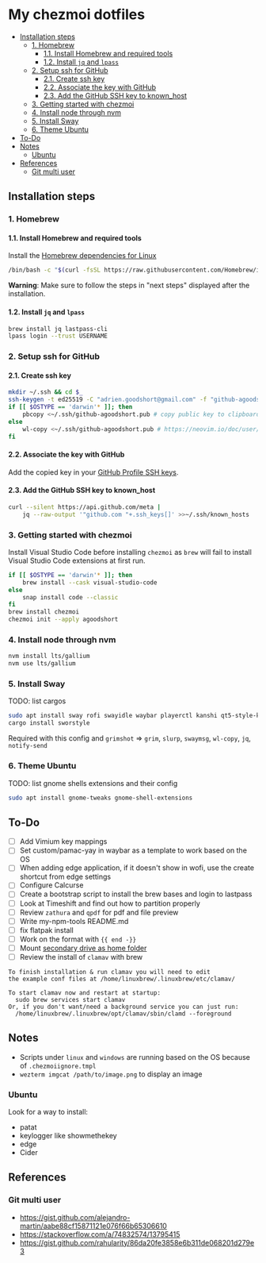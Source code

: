 # My chezmoi dotfiles

<!-- toc -->

- [Installation steps](#installation-steps)
    * [1. Homebrew](#1-homebrew)
        + [1.1. Install Homebrew and required tools](#11-install-homebrew-and-required-tools)
        + [1.2. Install `jq` and `lpass`](#12-install-jq-and-lpass)
    * [2. Setup ssh for GitHub](#2-setup-ssh-for-github)
        + [2.1. Create ssh key](#21-create-ssh-key)
        + [2.2. Associate the key with GitHub](#22-associate-the-key-with-github)
        + [2.3. Add the GitHub SSH key to known_host](#23-add-the-github-ssh-key-to-known_host)
    * [3. Getting started with chezmoi](#3-getting-started-with-chezmoi)
    * [4. Install node through nvm](#4-install-node-through-nvm)
    * [5. Install Sway](#5-install-sway)
    * [6. Theme Ubuntu](#6-theme-ubuntu)
- [To-Do](#to-do)
- [Notes](#notes)
    * [Ubuntu](#ubuntu)
- [References](#references)
    * [Git multi user](#git-multi-user)

<!-- tocstop -->

## Installation steps

### 1. Homebrew

#### 1.1. Install Homebrew and required tools

Install the [Homebrew dependencies for Linux](https://docs.brew.sh/Homebrew-on-Linux#requirements)

```bash
/bin/bash -c "$(curl -fsSL https://raw.githubusercontent.com/Homebrew/install/HEAD/install.sh)"
```

**Warning**: Make sure to follow the steps in "next steps" displayed after the installation.

#### 1.2. Install `jq` and `lpass`

```bash
brew install jq lastpass-cli
lpass login --trust USERNAME
```

### 2. Setup ssh for GitHub

#### 2.1. Create ssh key

```bash
mkdir ~/.ssh && cd $_
ssh-keygen -t ed25519 -C "adrien.goodshort@gmail.com" -f "github-agoodshort"
if [[ $OSTYPE == 'darwin'* ]]; then
	pbcopy <~/.ssh/github-agoodshort.pub # copy public key to clipboard
else
	wl-copy <~/.ssh/github-agoodshort.pub # https://neovim.io/doc/user/provider.html#provider-clipboard
fi
```

#### 2.2. Associate the key with GitHub

Add the copied key in your [GitHub Profile SSH keys](https://github.com/settings/keys).

#### 2.3. Add the GitHub SSH key to known_host

```bash
curl --silent https://api.github.com/meta |
	jq --raw-output '"github.com "+.ssh_keys[]' >>~/.ssh/known_hosts
```

### 3. Getting started with chezmoi

Install Visual Studio Code before installing `chezmoi` as `brew` will fail to install Visual Studio Code extensions at first run.

```bash
if [[ $OSTYPE == 'darwin'* ]]; then
	brew install --cask visual-studio-code
else
	snap install code --classic
fi
brew install chezmoi
chezmoi init --apply agoodshort
```

### 4. Install node through nvm

```bash
nvm install lts/gallium
nvm use lts/gallium
```

### 5. Install Sway

TODO: list cargos

```bash
sudo apt install sway rofi swayidle waybar playerctl kanshi qt5-style-kvantum qt5-style-kvantum-themes sway-notification-center
cargo install sworstyle
```

Required with this config and `grimshot` => `grim`, `slurp`, `swaymsg`, `wl-copy`, `jq`, `notify-send`

### 6. Theme Ubuntu

TODO: list gnome shells extensions and their config

```bash
sudo apt install gnome-tweaks gnome-shell-extensions
```

## To-Do

- [ ] Add Vimium key mappings
- [ ] Set custom/pamac-yay in waybar as a template to work based on the OS
- [ ] When adding edge application, if it doesn't show in wofi, use the create shortcut from edge settings
- [ ] Configure Calcurse
- [ ] Create a bootstrap script to install the brew bases and login to lastpass
- [ ] Look at Timeshift and find out how to partition properly
- [ ] Review `zathura` and `qpdf` for pdf and file preview
- [ ] Write my-npm-tools README.md
- [ ] fix flatpak install
- [ ] Work on the format with `{{ end -}}`
- [ ] Mount [secondary drive as home folder](https://www.howtogeek.com/442101/how-to-move-your-linux-home-directory-to-another-hard-drive/)
- [ ] Review the install of `clamav` with brew

```
To finish installation & run clamav you will need to edit
the example conf files at /home/linuxbrew/.linuxbrew/etc/clamav/

To start clamav now and restart at startup:
  sudo brew services start clamav
Or, if you don't want/need a background service you can just run:
  /home/linuxbrew/.linuxbrew/opt/clamav/sbin/clamd --foreground
```

## Notes

- Scripts under `linux` and `windows` are running based on the OS because of `.chezmoiignore.tmpl`
- `wezterm imgcat /path/to/image.png` to display an image

### Ubuntu

Look for a way to install:

- patat
- keylogger like showmethekey
- edge
- Cider

## References

### Git multi user

- <https://gist.github.com/alejandro-martin/aabe88cf15871121e076f66b65306610>
- <https://stackoverflow.com/a/74832574/13795415>
- <https://gist.github.com/rahularity/86da20fe3858e6b311de068201d279e3>
